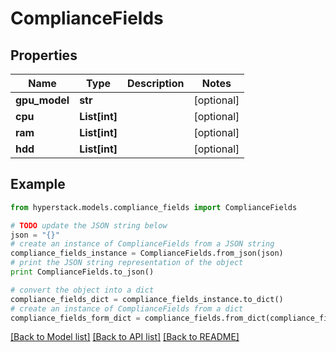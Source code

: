 # ComplianceFields


## Properties

Name | Type | Description | Notes
------------ | ------------- | ------------- | -------------
**gpu_model** | **str** |  | [optional] 
**cpu** | **List[int]** |  | [optional] 
**ram** | **List[int]** |  | [optional] 
**hdd** | **List[int]** |  | [optional] 

## Example

```python
from hyperstack.models.compliance_fields import ComplianceFields

# TODO update the JSON string below
json = "{}"
# create an instance of ComplianceFields from a JSON string
compliance_fields_instance = ComplianceFields.from_json(json)
# print the JSON string representation of the object
print ComplianceFields.to_json()

# convert the object into a dict
compliance_fields_dict = compliance_fields_instance.to_dict()
# create an instance of ComplianceFields from a dict
compliance_fields_form_dict = compliance_fields.from_dict(compliance_fields_dict)
```
[[Back to Model list]](../README.md#documentation-for-models) [[Back to API list]](../README.md#documentation-for-api-endpoints) [[Back to README]](../README.md)


